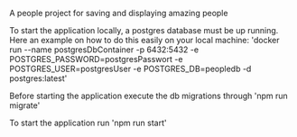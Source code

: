 A people project for saving and displaying amazing people

To start the application locally, a postgres database must be up running. Here an example on how to do this easily on your local machine:
'docker run --name postgresDbContainer -p 6432:5432 -e POSTGRES_PASSWORD=postgresPasswort -e POSTGRES_USER=postgresUser -e POSTGRES_DB=peopledb -d postgres:latest'

Before starting the application execute the db migrations through 'npm run migrate'

To start the application run 'npm run start'
 
